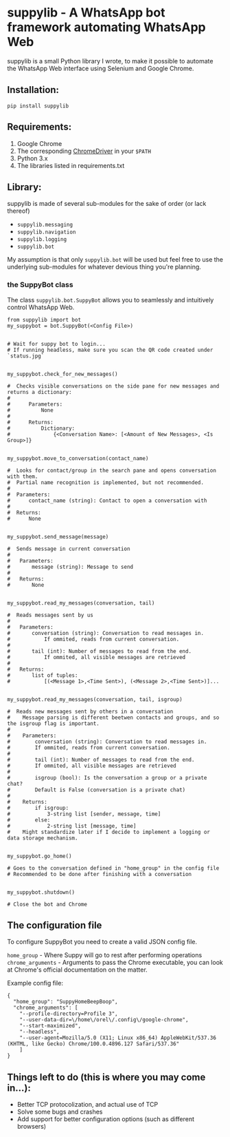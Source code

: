 # suppylib - A WhatsApp bot framework automating WhatsApp Web

suppylib is a small Python library I wrote, to make it possible to automate 
the WhatsApp Web interface using Selenium and Google Chrome.

## Installation:
```
pip install suppylib
```

## Requirements:
1. Google Chrome
2. The corresponding [ChromeDriver](https://chromedriver.chromium.org/downloads)
   in your `$PATH`
3. Python 3.x
4. The libraries listed in requirements.txt

## Library:
suppylib is made of several sub-modules for the sake of order (or lack thereof)
* `suppylib.messaging`
* `suppylib.navigation`
* `suppylib.logging`
* `suppylib.bot`

My assumption is that only `suppylib.bot` will be used but feel free to use the
underlying sub-modules for whatever devious thing you're planning.

### the SuppyBot class  
The class `suppylib.bot.SuppyBot` allows you to seamlessly and intuitively control
WhatsApp Web.

```
from suppylib import bot
my_suppybot = bot.SuppyBot(<Config File>)


# Wait for suppy bot to login...
# If running headless, make sure you scan the QR code created under `status.jpg`


my_suppybot.check_for_new_messages()

#  Checks visible conversations on the side pane for new messages and returns a dictionary:
#
#      Parameters:
#          None
#
#      Returns:
#          Dictionary:
#              {<Conversation Name>: [<Amount of New Messages>, <Is Group>]}


my_suppybot.move_to_conversation(contact_name)

#  Looks for contact/group in the search pane and opens conversation with them.
#  Partial name recognition is implemented, but not recommended.
#
#  Parameters:
#      contact_name (string): Contact to open a conversation with
#
#  Returns:
#      None


my_suppybot.send_message(message)

#  Sends message in current conversation
#
#   Parameters:
#       message (string): Message to send
#
#   Returns:
#       None


my_suppybot.read_my_messages(conversation, tail)

#  Reads messages sent by us
#
#   Parameters:
#       conversation (string): Conversation to read messages in.
#           If ommited, reads from current conversation.
#
#       tail (int): Number of messages to read from the end.
#           If ommited, all visible messages are retrieved
#
#   Returns:
#       list of tuples:
#           [(<Message 1>,<Time Sent>), (<Message 2>,<Time Sent>)]...


my_suppybot.read_my_messages(conversation, tail, isgroup)

#  Reads new messages sent by others in a conversation
#    Message parsing is different beetwen contacts and groups, and so the isgroup flag is important.
#
#    Parameters:
#        conversation (string): Conversation to read messages in.
#        If ommited, reads from current conversation.
#
#        tail (int): Number of messages to read from the end.
#        If ommited, all visible messages are retrieved
#
#        isgroup (bool): Is the conversation a group or a private chat?
#        Default is False (conversation is a private chat)
#
#    Returns:
#        if isgroup:
#            3-string list [sender, message, time]
#        else:
#            2-string list [message, time]
#    Might standardize later if I decide to implement a logging or data storage mechanism.


my_suppybot.go_home()

# Goes to the conversation defined in "home_group" in the config file
# Recommended to be done after finishing with a conversation


my_suppybot.shutdown()

# Close the bot and Chrome

```



## The configuration file
To configure SuppyBot you need to create a valid JSON config file.

`home_group` - Where Suppy will go to rest after performing operations  
`chrome_arguments` - Arguments to pass the Chrome executable, you can look at
Chrome's official documentation on the matter.

Example config file:
```
{
  "home_group": "SuppyHomeBeepBoop",
  "chrome_arguments": [
    "--profile-directory=Profile 3",
    "--user-data-dir=\/home\/orel\/.config\/google-chrome",
    "--start-maximized",
    "--headless",
    "--user-agent=Mozilla/5.0 (X11; Linux x86_64) AppleWebKit/537.36 (KHTML, like Gecko) Chrome/100.0.4896.127 Safari/537.36"
    ]
}
```

## Things left to do (this is where you may come in...):
* Better TCP protocolization, and actual use of TCP
* Solve some bugs and crashes
* Add support for better configuration options (such as different browsers)
